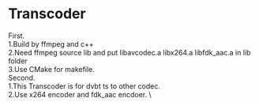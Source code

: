 # Transcoder
First. \
  1.Build by ffmpeg and c++ \
  2.Need ffmpeg source lib and put libavcodec.a libx264.a libfdk_aac.a in lib folder \
  3.Use CMake for makefile. \
Second.\
  1.This Transcoder is for dvbt ts to other codec. \
  2.Use x264 encoder and fdk_aac encdoer. \

